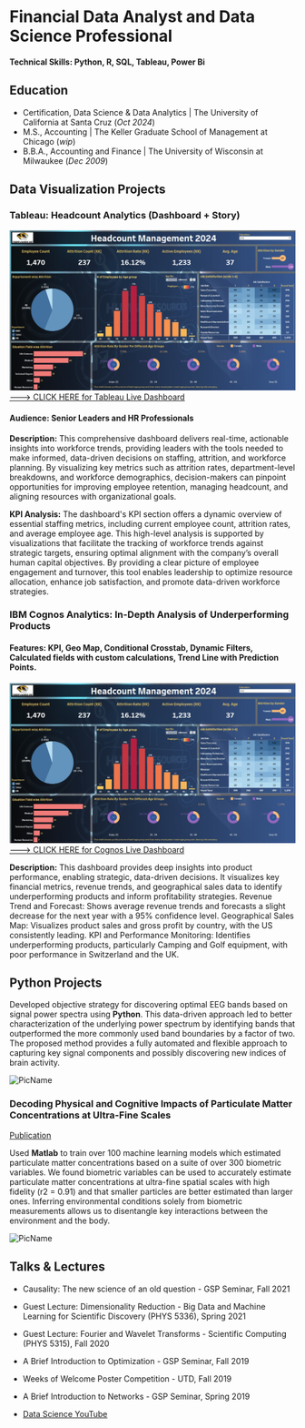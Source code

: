 # Financial Data Analyst and Data Science Professional
#### Technical Skills: Python, R, SQL, Tableau, Power Bi
## Education
- Certification, Data Science & Data Analytics | The University of California at Santa Cruz (_Oct 2024_)								       		
- M.S., Accounting	| The Keller Graduate School of Management at Chicago (_wip_)	 			        		
- B.B.A., Accounting and Finance | The University of Wisconsin at Milwaukee (_Dec 2009_)

## Data Visualization Projects
### Tableau: Headcount Analytics (Dashboard + Story)
![](/HR_TableauPic.jpg)
[---> CLICK HERE for Tableau Live Dashboard](https://public.tableau.com/views/TigerLinesHeadcountManagement2024HR_Dashboard_17273873024050/HRAnalyticsDashboard?:language=en-US&:sid=&:redirect=auth&:display_count=n&:origin=viz_share_link)

#### Audience: Senior Leaders and HR Professionals   
**Description:** This comprehensive dashboard delivers real-time, actionable insights into workforce trends, providing leaders with the tools needed to make informed, data-driven decisions on staffing, attrition, and workforce planning. By visualizing key metrics such as attrition rates, department-level breakdowns, and workforce demographics, decision-makers can pinpoint opportunities for improving employee retention, managing headcount, and aligning resources with organizational goals.

**KPI Analysis:** The dashboard's KPI section offers a dynamic overview of essential staffing metrics, including current employee count, attrition rates, and average employee age. This high-level analysis is supported by visualizations that facilitate the tracking of workforce trends against strategic targets, ensuring optimal alignment with the company’s overall human capital objectives. By providing a clear picture of employee engagement and turnover, this tool enables leadership to optimize resource allocation, enhance job satisfaction, and promote data-driven workforce strategies.

### IBM Cognos Analytics: In-Depth Analysis of Underperforming Products
#### Features: KPI, Geo Map, Conditional Crosstab, Dynamic Filters, Calculated fields with custom calculations, Trend Line with Prediction Points.
 
![](/HR_TableauPic.jpg)
[---> CLICK HERE for Cognos Live Dashboard]([https://public.tableau.com/views/TigerLinesHeadcountManagement2024HR_Dashboard_17273873024050/HRAnalyticsDashboard?:language=en-US&:sid=&:redirect=auth&:display_count=n&:origin=viz_share_link](https://us1.ca.analytics.ibm.com/bi/?perspective=dashboard&pathRef=.my_folders%2FDashboard%253A%2BTourmond%2BStore%2B%2528Outdoors%2529&action=view&mode=dashboard&subView=model00000192540fd1cd_00000000))

**Description:** This dashboard provides deep insights into product performance, enabling strategic, data-driven decisions. It visualizes key financial metrics, revenue trends, and geographical sales data to identify underperforming products and inform profitability strategies.
Revenue Trend and Forecast: Shows average revenue trends and forecasts a slight decrease for the next year with a 95% confidence level.
Geographical Sales Map: Visualizes product sales and gross profit by country, with the US consistently leading.
KPI and Performance Monitoring: Identifies underperforming products, particularly Camping and Golf equipment, with poor performance in Switzerland and the UK.

## Python Projects
Developed objective strategy for discovering optimal EEG bands based on signal power spectra using **Python**. This data-driven approach led to better characterization of the underlying power spectrum by identifying bands that outperformed the more commonly used band boundaries by a factor of two. The proposed method provides a fully automated and flexible approach to capturing key signal components and possibly discovering new indices of brain activity.

![PicName](/breadcrums/to/my/fileassets/img/PicName.jpeg)

### Decoding Physical and Cognitive Impacts of Particulate Matter Concentrations at Ultra-Fine Scales
[Publication](https://www.addmyfile)

Used **Matlab** to train over 100 machine learning models which estimated particulate matter concentrations based on a suite of over 300 biometric variables. We found biometric variables can be used to accurately estimate particulate matter concentrations at ultra-fine spatial scales with high fidelity (r2 = 0.91) and that smaller particles are better estimated than larger ones. Inferring environmental conditions solely from biometric measurements allows us to disentangle key interactions between the environment and the body.

![PicName](/breadcrums/to/my/fileassets/img/PicName.jpeg)

## Talks & Lectures
- Causality: The new science of an old question - GSP Seminar, Fall 2021
- Guest Lecture: Dimensionality Reduction - Big Data and Machine Learning for Scientific Discovery (PHYS 5336), Spring 2021
- Guest Lecture: Fourier and Wavelet Transforms - Scientific Computing (PHYS 5315), Fall 2020
- A Brief Introduction to Optimization - GSP Seminar, Fall 2019
- Weeks of Welcome Poster Competition - UTD, Fall 2019
- A Brief Introduction to Networks - GSP Seminar, Spring 2019

- [Data Science YouTube](https://www.addmyfile)


